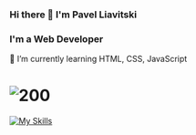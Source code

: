 ### Hi there 👋 I'm Pavel Liavitski
### I'm a Web Developer

🌱 I’m currently learning HTML, CSS, JavaScript
# ![200](https://www.codewars.com/users/liavitski/badges/small)

[![My Skills](https://skills.thijs.gg/icons?i=html,css,js&theme=dark)](#)
